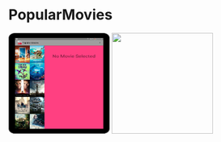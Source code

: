 # PopularMovies


<img src="movie-main.png" width="200" height="200">
<img src="movie-detail.png" width="200" height="200">
